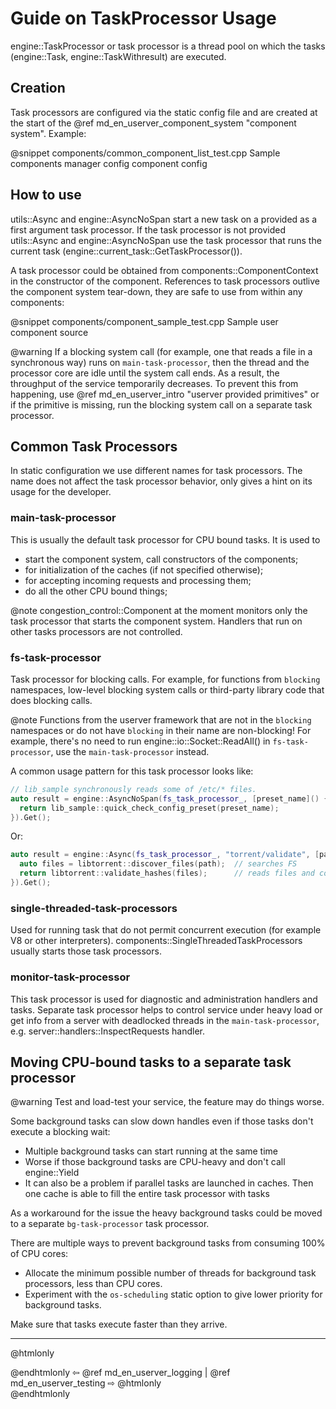 # Guide on TaskProcessor Usage

engine::TaskProcessor or task processor is a thread pool on which the tasks
(engine::Task, engine::TaskWithresult) are executed.


## Creation

Task processors are configured via the static config file and are created at
the start of the @ref md_en_userver_component_system "component system". Example:

@snippet components/common_component_list_test.cpp  Sample components manager config component config


## How to use

utils::Async and engine::AsyncNoSpan start a new task on a provided as a
first argument task processor. If the task processor is not provided
utils::Async and engine::AsyncNoSpan use the task processor that
runs the current task (engine::current_task::GetTaskProcessor()). 

A task processor could be obtained from components::ComponentContext in the
constructor of the component. References to task processors outlive the
component system tear-down, they are safe to use from within any components:

@snippet components/component_sample_test.cpp  Sample user component source

@warning If a blocking system call (for example, one that reads
a file in a synchronous way) runs on `main-task-processor`, then the thread
and the processor core are idle until the system call ends. As a result, the
throughput of the service temporarily decreases. To prevent this from
happening, use @ref md_en_userver_intro "userver provided primitives" or
if the primitive is missing, run the blocking system call on a separate task
processor.


## Common Task Processors

In static configuration we use different names for task processors. The name
does not affect the task processor behavior, only gives a hint on its usage
for the developer.


### main-task-processor

This is usually the default task processor for CPU bound tasks. It is used to
* start the component system, call constructors of the components;
* for initialization of the caches (if not specified otherwise);
* for accepting incoming requests and processing them;
* do all the other CPU bound things;

@note congestion_control::Component at the moment monitors only the
task processor that starts the component system. Handlers that run on other
tasks processors are not controlled.


### fs-task-processor

Task processor for blocking calls. For example, for functions from
`blocking` namespaces, low-level blocking system calls or third-party library
code that does blocking calls.

@note Functions from the userver framework that are not in the
`blocking` namespaces or do not have `blocking` in their name are non-blocking!
For example, there's no need to run
engine::io::Socket::ReadAll() in `fs-task-processor`, use the
`main-task-processor` instead.

A common usage pattern for this task processor looks like:

```cpp
// lib_sample synchronously reads some of /etc/* files.
auto result = engine::AsyncNoSpan(fs_task_processor_, [preset_name]() {
  return lib_sample::quick_check_config_preset(preset_name);
}).Get();
```

Or:
```cpp
auto result = engine::Async(fs_task_processor_, "torrent/validate", [path]() {
  auto files = libtorrent::discover_files(path);  // searches FS
  return libtorrent::validate_hashes(files);      // reads files and computes hashes
}).Get();
```


### single-threaded-task-processors

Used for running task that do not permit concurrent execution
(for example V8 or other interpreters).
components::SingleThreadedTaskProcessors usually
starts those task processors.


### monitor-task-processor

This task processor is used for diagnostic and administration handlers and
tasks. Separate task processor helps to control service under
heavy load or get info from a server with deadlocked threads
in the `main-task-processor`, e.g. server::handlers::InspectRequests handler.


## Moving CPU-bound tasks to a separate task processor

@warning Test and load-test your service, the feature may do things worse.

Some background tasks can slow down handles even if those tasks don't execute
a blocking wait:

* Multiple background tasks can start running at the same time
* Worse if those background tasks are CPU-heavy and don't call engine::Yield
* It can also be a problem if parallel tasks are launched in caches. Then one
  cache is able to fill the entire task processor with tasks

As a workaround for the issue the heavy background tasks could be moved to a
separate `bg-task-processor` task processor.

There are multiple ways to prevent background tasks from consuming 100% of
CPU cores:
* Allocate the minimum possible number of threads for background task
  processors, less than CPU cores.
* Experiment with the `os-scheduling` static option to give lower priority for
  background tasks.

Make sure that tasks execute faster than they arrive.


----------

@htmlonly <div class="bottom-nav"> @endhtmlonly
⇦ @ref md_en_userver_logging | @ref md_en_userver_testing ⇨
@htmlonly </div> @endhtmlonly
